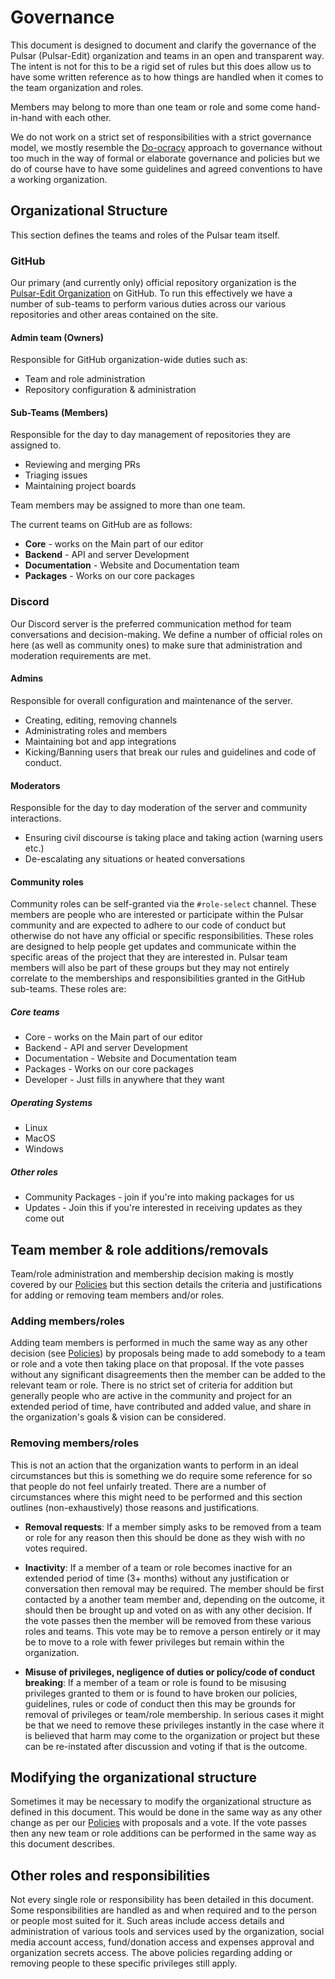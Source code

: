 # Governance

This document is designed to document and clarify the governance of the Pulsar (Pulsar-Edit) organization and teams in an open and transparent way.
The intent is not for this to be a rigid set of rules but this does allow us to have some written reference as to how things are handled when it comes to the team organization and roles.

Members may belong to more than one team or role and some come hand-in-hand with each other.

We do not work on a strict set of responsibilities with a strict governance model, we mostly resemble the [Do-ocracy](https://communitywiki.org/wiki/DoOcracy) approach to governance without too much in the way of formal or elaborate governance and policies but we do of course have to have some guidelines and agreed conventions to have a working organization.

## Organizational Structure

This section defines the teams and roles of the Pulsar team itself.

### GitHub

Our primary (and currently only) official repository organization is the [Pulsar-Edit Organization](https://github.com/pulsar-edit) on GitHub.
To run this effectively we have a number of sub-teams to perform various duties across our various repositories and other areas contained on the site.

#### Admin team (Owners)

Responsible for GitHub organization-wide duties such as:
- Team and role administration
- Repository configuration & administration

#### Sub-Teams (Members)

Responsible for the day to day management of repositories they are assigned to.
- Reviewing and merging PRs
- Triaging issues
- Maintaining project boards

Team members may be assigned to more than one team.

The current teams on GitHub are as follows:
- **Core** - works on the Main part of our editor
- **Backend** - API and server Development
- **Documentation** - Website and Documentation team
- **Packages** - Works on our core packages

### Discord

Our Discord server is the preferred communication method for team conversations and decision-making.
We define a number of official roles on here (as well as community ones) to make sure that administration and moderation requirements are met.

#### Admins

Responsible for overall configuration and maintenance of the server.
- Creating, editing, removing channels
- Administrating roles and members
- Maintaining bot and app integrations
- Kicking/Banning users that break our rules and guidelines and code of conduct.

#### Moderators

Responsible for the day to day moderation of the server and community interactions.
- Ensuring civil discourse is taking place and taking action (warning users etc.)
- De-escalating any situations or heated conversations

#### Community roles

Community roles can be self-granted via the `#role-select` channel.
These members are people who are interested or participate within the Pulsar community and are expected to adhere to our code of conduct but otherwise do not have any official or specific responsibilities.
These roles are designed to help people get updates and communicate within the specific areas of the project that they are interested in.
Pulsar team members will also be part of these groups but they may not entirely correlate to the memberships and responsibilities granted in the GitHub sub-teams.
These roles are:

##### Core teams
- Core - works on the Main part of our editor
- Backend - API and server Development
- Documentation - Website and Documentation team
- Packages - Works on our core packages
- Developer - Just fills in anywhere that they want

##### Operating Systems
- Linux
- MacOS
- Windows

##### Other roles
- Community Packages - join if you're into making packages for us
- Updates - Join this if you're interested in receiving updates as they come out

## Team member & role additions/removals

Team/role administration and membership decision making is mostly covered by our [Policies](https://github.com/pulsar-edit/.github/blob/main/POLICY.md) but this section details the criteria and justifications for adding or removing team members and/or roles.

### Adding members/roles

Adding team members is performed in much the same way as any other decision (see [Policies](https://github.com/pulsar-edit/.github/blob/main/POLICY.md)) by proposals being made to add somebody to a team or role and a vote then taking place on that proposal.
If the vote passes without any significant disagreements then the member can be added to the relevant team or role.
There is no strict set of criteria for addition but generally people who are active in the community and project for an extended period of time, have contributed and added value, and share in the organization's goals & vision can be considered.

### Removing members/roles

This is not an action that the organization wants to perform in an ideal circumstances but this is something we do require some reference for so that people do not feel unfairly treated.
There are a number of circumstances where this might need to be performed and this section outlines (non-exhaustively) those reasons and justifications.

- **Removal requests**: If a member simply asks to be removed from a team or role for any reason then this should be done as they wish with no votes required.

- **Inactivity**: If a member of a team or role becomes inactive for an extended period of time (3+ months) without any justification or conversation then removal may be required. The member should be first contacted by a another team member and, depending on the outcome, it should then be brought up and voted on as with any other decision. If the vote passes then the member will be removed from these various roles and teams. This vote may be to remove a person entirely or it may be to move to a role with fewer privileges but remain within the organization.

-  **Misuse of privileges, negligence of duties or policy/code of conduct breaking**: If a member of a team or role is found to be misusing privileges granted to them or is found to have broken our policies, guidelines, rules or code of conduct then this may be grounds for removal of privileges or team/role membership. In serious cases it might be that we need to remove these privileges instantly in the case where it is believed that harm may come to the organization or project but these can be re-instated after discussion and voting if that is the outcome.

## Modifying the organizational structure

Sometimes it may be necessary to modify the organizational structure as defined in this document.
This would be done in the same way as any other change as per our [Policies](https://github.com/pulsar-edit/.github/blob/main/POLICY.md) with proposals and a vote.
If the vote passes then any new team or role additions can be performed in the same way as this document describes.

## Other roles and responsibilities

Not every single role or responsibility has been detailed in this document. Some responsibilities are handled as and when required and to the person or people most suited for it.
Such areas include access details and administration of various tools and services used by the organization, social media account access, fund/donation access and expenses approval and organization secrets access.
The above policies regarding adding or removing people to these specific privileges still apply.

